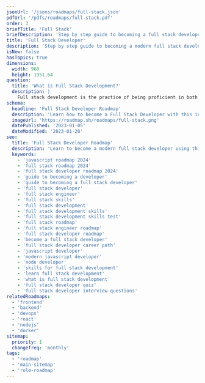 ```yaml
---
jsonUrl: '/jsons/roadmaps/full-stack.json'
pdfUrl: '/pdfs/roadmaps/full-stack.pdf'
order: 3
briefTitle: 'Full Stack'
briefDescription: 'Step by step guide to becoming a full stack developer in 2024'
title: 'Full Stack Developer'
description: 'Step by step guide to becoming a modern full stack developer in 2024'
isNew: false
hasTopics: true
dimensions:
  width: 968
  height: 1951.64
question:
  title: 'What is Full Stack Development?'
  description: |
    Full stack development is the practice of being proficient in both the front-end and back-end aspects of web application development. A full stack developer is capable of working on all layers of a software application, from the user interface and user experience (front-end) to the server, database, and server-side logic (back-end). This versatility allows them to create and maintain complete web applications independently or as part of a development team.
schema:
  headline: 'Full Stack Developer Roadmap'
  description: 'Learn how to become a Full Stack Developer with this interactive step by step guide in 2023. We also have resources and short descriptions attached to the roadmap items so you can get everything you want to learn in one place.'
  imageUrl: 'https://roadmap.sh/roadmaps/full-stack.png'
  datePublished: '2023-01-05'
  dateModified: '2023-01-20'
seo:
  title: 'Full Stack Developer Roadmap'
  description: 'Learn to become a modern full stack developer using this roadmap. Community driven, articles, resources, guides, interview questions, quizzes for modern full stack development.'
  keywords:
    - 'javascript roadmap 2024'
    - 'full stack roadmap 2024'
    - 'full stack developer roadmap 2024'
    - 'guide to becoming a developer'
    - 'guide to becoming a full stack developer'
    - 'full stack developer'
    - 'full stack engineer'
    - 'full stack skills'
    - 'full stack development'
    - 'full stack development skills'
    - 'full stack development skills test'
    - 'full stack roadmap'
    - 'full stack engineer roadmap'
    - 'full stack developer roadmap'
    - 'become a full stack developer'
    - 'full stack developer career path'
    - 'javascript developer'
    - 'modern javascript developer'
    - 'node developer'
    - 'skills for full stack development'
    - 'learn full stack development'
    - 'what is full stack development'
    - 'full stack developer quiz'
    - 'full stack developer interview questions'
relatedRoadmaps:
  - 'frontend'
  - 'backend'
  - 'devops'
  - 'react'
  - 'nodejs'
  - 'docker'
sitemap:
  priority: 1
  changefreq: 'monthly'
tags:
  - 'roadmap'
  - 'main-sitemap'
  - 'role-roadmap'
---
```


